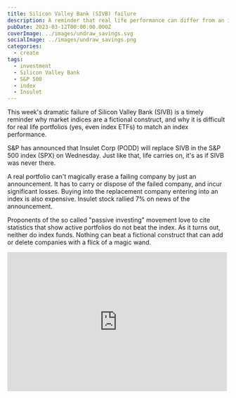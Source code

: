 ```yaml
---
title: Silicon Valley Bank (SIVB) failure
description: A reminder that real life performance can differ from an index
pubDate: 2023-03-12T00:00:00.000Z
coverImage: ../images/undraw_savings.svg
socialImage: ../images/undraw_savings.png
categories:
  - create
tags:
  - investment
  - Silicon Valley Bank
  - S&P 500
  - index
  - Insulet
---
```


This week's dramatic failure of Silicon Valley Bank (SIVB) is a timely reminder why market indices are a fictional construct, and why it is difficult for real life portfolios (yes, even index ETFs) to match an index performance.

S&P has announced that Insulet Corp (PODD) will replace SIVB in the S&P 500 index (SPX) on Wednesday. Just like that, life carries on, it's as if SIVB was never there.

A real portfolio can't magically erase a failing company by just an announcement. It has to carry or dispose of the failed company, and incur significant losses. Buying into the replacement company entering into an index is also expensive. Insulet stock rallied 7% on news of the announcement.

Proponents of the so called "passive investing" movement love to cite statistics that show active portfolios do not beat the index. As it turns out, neither do index funds. Nothing can beat a fictional construct that can add or delete companies with a flick of a magic wand.

<iframe src="https://www.facebook.com/plugins/post.php?href=https%3A%2F%2Fwww.facebook.com%2Fchris1.tham%2Fposts%2Fpfbid02AWxGssMiWo1Vu2brhLWheDYhGCyissY1QudpLy7osJKHUrQW71h9YyvdwbvTrDUNl&show_text=true&width=500" width="500" height="317" style="border:none;overflow:hidden" scrolling="no" frameborder="0" allowfullscreen="true" allow="autoplay; clipboard-write; encrypted-media; picture-in-picture; web-share"></iframe>

